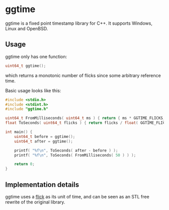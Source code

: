 # ggtime

ggtime is a fixed point timestamp library for C++. It supports Windows,
Linux and OpenBSD.


## Usage

ggtime only has one function:

```cpp
uint64_t ggtime();
```

which returns a monotonic number of flicks since some arbitrary
reference time.

Basic usage looks like this:

```cpp
#include <stdio.h>
#include <stdint.h>
#include "ggtime.h"

uint64_t FromMilliseconds( uint64_t ms ) { return { ms * GGTIME_FLICKS_PER_SECOND / 1000 }; }
float ToSeconds( uint64_t flicks ) { return flicks / float( GGTIME_FLICKS_PER_SECOND ); }

int main() {
	uint64_t before = ggtime();
	uint64_t after = ggtime();

	printf( "%f\n", ToSeconds( after - before ) );
	printf( "%f\n", ToSeconds( FromMilliseconds( 50 ) ) );

	return 0;
}
```


## Implementation details

ggtime uses a [flick](https://github.com/facebookarchive/Flicks) as its
unit of time, and can be seen as an STL free rewrite of the original
library.
